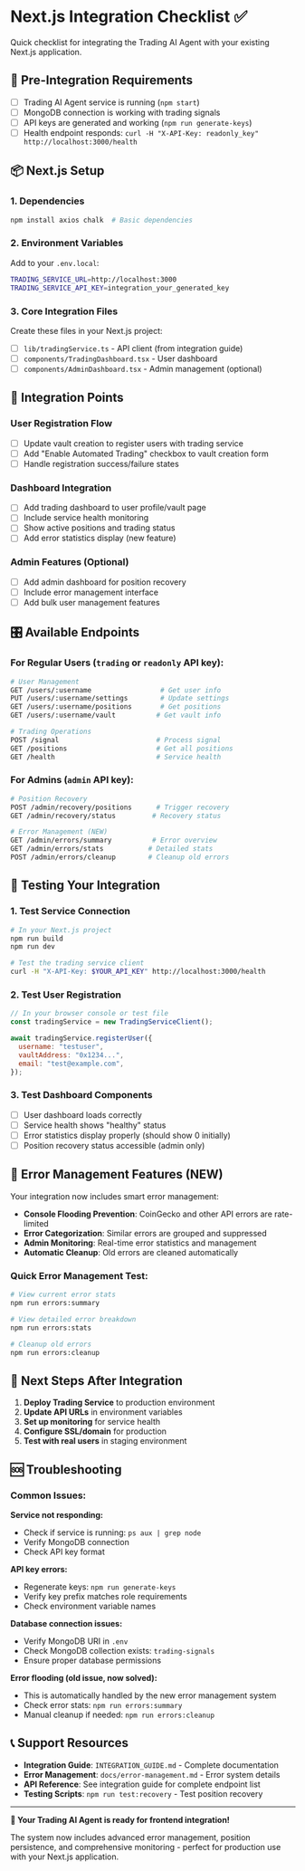 # Next.js Integration Checklist ✅

Quick checklist for integrating the Trading AI Agent with your existing Next.js application.

## 🚀 Pre-Integration Requirements

- [ ] Trading AI Agent service is running (`npm start`)
- [ ] MongoDB connection is working with trading signals
- [ ] API keys are generated and working (`npm run generate-keys`)
- [ ] Health endpoint responds: `curl -H "X-API-Key: readonly_key" http://localhost:3000/health`

## 📦 Next.js Setup

### 1. Dependencies

```bash
npm install axios chalk  # Basic dependencies
```

### 2. Environment Variables

Add to your `.env.local`:

```bash
TRADING_SERVICE_URL=http://localhost:3000
TRADING_SERVICE_API_KEY=integration_your_generated_key
```

### 3. Core Integration Files

Create these files in your Next.js project:

- [ ] `lib/tradingService.ts` - API client (from integration guide)
- [ ] `components/TradingDashboard.tsx` - User dashboard
- [ ] `components/AdminDashboard.tsx` - Admin management (optional)

## 🔗 Integration Points

### User Registration Flow

- [ ] Update vault creation to register users with trading service
- [ ] Add "Enable Automated Trading" checkbox to vault creation form
- [ ] Handle registration success/failure states

### Dashboard Integration

- [ ] Add trading dashboard to user profile/vault page
- [ ] Include service health monitoring
- [ ] Show active positions and trading status
- [ ] Add error statistics display (new feature)

### Admin Features (Optional)

- [ ] Add admin dashboard for position recovery
- [ ] Include error management interface
- [ ] Add bulk user management features

## 🎛️ Available Endpoints

### For Regular Users (`trading` or `readonly` API key):

```bash
# User Management
GET /users/:username                 # Get user info
PUT /users/:username/settings        # Update settings
GET /users/:username/positions       # Get positions
GET /users/:username/vault          # Get vault info

# Trading Operations
POST /signal                        # Process signal
GET /positions                      # Get all positions
GET /health                         # Service health
```

### For Admins (`admin` API key):

```bash
# Position Recovery
POST /admin/recovery/positions      # Trigger recovery
GET /admin/recovery/status         # Recovery status

# Error Management (NEW)
GET /admin/errors/summary          # Error overview
GET /admin/errors/stats           # Detailed stats
POST /admin/errors/cleanup        # Cleanup old errors
```

## 🔧 Testing Your Integration

### 1. Test Service Connection

```bash
# In your Next.js project
npm run build
npm run dev

# Test the trading service client
curl -H "X-API-Key: $YOUR_API_KEY" http://localhost:3000/health
```

### 2. Test User Registration

```javascript
// In your browser console or test file
const tradingService = new TradingServiceClient();

await tradingService.registerUser({
  username: "testuser",
  vaultAddress: "0x1234...",
  email: "test@example.com",
});
```

### 3. Test Dashboard Components

- [ ] User dashboard loads correctly
- [ ] Service health shows "healthy" status
- [ ] Error statistics display properly (should show 0 initially)
- [ ] Position recovery status accessible (admin only)

## 🚨 Error Management Features (NEW)

Your integration now includes smart error management:

- **Console Flooding Prevention**: CoinGecko and other API errors are rate-limited
- **Error Categorization**: Similar errors are grouped and suppressed
- **Admin Monitoring**: Real-time error statistics and management
- **Automatic Cleanup**: Old errors are cleaned automatically

### Quick Error Management Test:

```bash
# View current error stats
npm run errors:summary

# View detailed error breakdown
npm run errors:stats

# Cleanup old errors
npm run errors:cleanup
```

## 🎯 Next Steps After Integration

1. **Deploy Trading Service** to production environment
2. **Update API URLs** in environment variables
3. **Set up monitoring** for service health
4. **Configure SSL/domain** for production
5. **Test with real users** in staging environment

## 🆘 Troubleshooting

### Common Issues:

**Service not responding:**

- Check if service is running: `ps aux | grep node`
- Verify MongoDB connection
- Check API key format

**API key errors:**

- Regenerate keys: `npm run generate-keys`
- Verify key prefix matches role requirements
- Check environment variable names

**Database connection issues:**

- Verify MongoDB URI in `.env`
- Check MongoDB collection exists: `trading-signals`
- Ensure proper database permissions

**Error flooding (old issue, now solved):**

- This is automatically handled by the new error management system
- Check error stats: `npm run errors:summary`
- Manual cleanup if needed: `npm run errors:cleanup`

## 📞 Support Resources

- **Integration Guide**: `INTEGRATION_GUIDE.md` - Complete documentation
- **Error Management**: `docs/error-management.md` - Error system details
- **API Reference**: See integration guide for complete endpoint list
- **Testing Scripts**: `npm run test:recovery` - Test position recovery

---

**🎉 Your Trading AI Agent is ready for frontend integration!**

The system now includes advanced error management, position persistence, and comprehensive monitoring - perfect for production use with your Next.js application.
